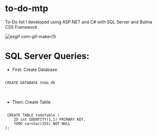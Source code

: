 # to-do-mtp
To-Do list I developed using ASP.NET and C# with SQL Server and Bulma CSS Framework

![ezgif com-gif-maker(1)](https://user-images.githubusercontent.com/9470353/185767936-1bf53611-a882-45a9-b90d-1f38c3b525bd.gif)

# SQL Server Queries:
* First: Create Database
<code>
CREATE DATABASE todo_db
</code><br/><br/>

* Then: Create Table
<code>
 CREATE TABLE todoTable (
    ID int IDENTITY(1,1) PRIMARY KEY,
    TODO varchar(255) NOT NULL
); 
</code>
